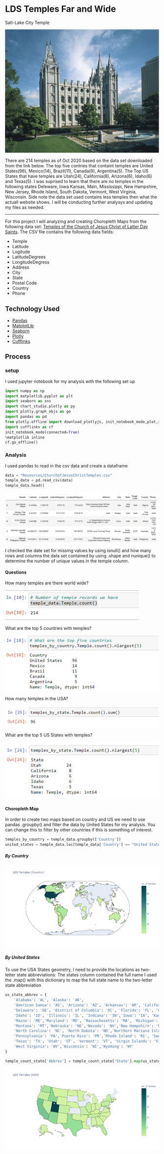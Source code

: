 # LDS Temples Far and Wide 

Salt-Lake City Temple

![Salt lake city temple](images/salt_lake_city_temple.jpeg)

There are 214 temples as of Oct 2020 based on the data set downloaded from the link below. The top five contries that containt temples are United States(96), Mexico(14), Brazil(11), Canada(9), Argentina(5).  The Top US States that have temples are Utah(24), California(8), Arizona(6), Idaho(6) and  Texas(5). I was suprised to learn that there are no temples in the following states Deleware, Iowa Kansas, Main, Mississippi, New Hampshire, New Jersey, Rhode Island, South Dakota, Vermont, West Virginia, Wisconsin. Side note
the data set used contains less temples then what the actuall website shows. I will be conducting further analysys and updating my files as needed. 

---

For this project I will analyzing and creating Choropleth Maps from the following data set: [Temples of the Church of Jesus Christ of Latter Day Saints](https://churchofjesuschristtemples.org/maps/downloads/). The CSV file contains the following data fields:

* Temple
* Latitude
* Logitude
* LatitudeDegrees
* LongitudeDegress
* Address
* City
* State 
* Postal Code
* Country
* Phone

## Technology Used
* [Pandas](https://pandas.pydata.org/)
* [MatplotLib](https://matplotlib.org/)
* [Seaborn](https://seaborn-image.readthedocs.io/en/latest/index.html)
* [Plotly](https://plotly.com/python/choropleth-maps/#base-map-configuration)
* [Cufflinks](https://github.com/santosjorge/cufflinks)

## Process

### setup

I used jupyter notebook for my analysis with the following set up
~~~python
import numpy as np
import matplotlib.pyplot as plt
import seaborn as sns
import chart_studio.plotly as py
import plotly.graph_objs as go
import pandas as pd
from plotly.offline import download_plotlyjs, init_notebook_mode,plot,iplot
import cufflinks as cf
init_notebook_mode(connected=True)
%matplotlib inline
cf.go_offline()
~~~

### Analysis

I used pandas to read in the csv data and create a dataframe

```python
data = "Resources/ChurchofJesusChristTemples.csv"
temple_data = pd.read_csv(data)
temple_data.head()
```

![dataframe](images/dataframe.PNG)

I checked the date set for missing values by using isnull() and  how many rows and columns the data set contained by using .shape and nunique() to determine the number of unique values in the temple column. 

#### Questions
How many temples are there world wide?

![Total Number of Temples](images/NoOfTemples.PNG)

What are the top 5 countries with temples?

![Top 5 Countries](images/Top5Countries.PNG)


How many temples in the USA?

![Total Number of temples in US](images/NoOfTemplesStates.PNG)


What are the top 5 US States with temples?

![Top 5 US States](images/Top5State.PNG)




#### Choropleth Map
In order to create two maps based on country and US we need to use pandas .groupby() and filter the data by United States for my analysis. You can change this to filter by other countries if this is something of interest. 

```python
temples_by_country = temple_data.groupby(['Country'])
united_states = temple_data.loc[temple_data['Country'] == "United States"].reset_index()
```

##### By Country 

![Country Plot](images/countryplot.png)



##### By United States 
To use the USA States geometry, I need to  provide the  locations as two-letter state abbreviations: The states column contained the full name I used the .map() with this dictionary to map the full state name to the two-letter state abbreviation
```python
us_state_abbrev = {
    'Alabama': 'AL', 'Alaska': 'AK',
    'American Samoa': 'AS', 'Arizona': 'AZ', 'Arkansas': 'AR', 'California': 'CA', 'Colorado': 'CO', 'Connecticut': 'CT', 
    'Delaware': 'DE', 'District of Columbia': 'DC', 'Florida': 'FL', 'Georgia': 'GA', 'Guam': 'GU', 'Hawaii': 'HI',
    'Idaho': 'ID', 'Illinois': 'IL', 'Indiana': 'IN','Iowa': 'IA', 'Kansas': 'KS', 'Kentucky': 'KY','Louisiana': 'LA',
    'Maine': 'ME','Maryland': 'MD', 'Massachusetts': 'MA', 'Michigan': 'MI', 'Minnesota': 'MN', 'Mississippi': 'MS','Missouri': 'MO',
    'Montana': 'MT','Nebraska': 'NE','Nevada': 'NV','New Hampshire': 'NH','New Jersey': 'NJ','New Mexico': 'NM','New York': 'NY',
    'North Carolina': 'NC', 'North Dakota': 'ND','Northern Mariana Islands':'MP','Ohio': 'OH', 'Oklahoma': 'OK','Oregon': 'OR',
    'Pennsylvania': 'PA','Puerto Rico': 'PR','Rhode Island': 'RI', 'South Carolina': 'SC','South Dakota': 'SD','Tennessee': 'TN',
    'Texas': 'TX', 'Utah': 'UT', 'Vermont': 'VT', 'Virgin Islands': 'VI','Virginia': 'VA', 'Washington': 'WA',
    'West Virginia': 'WV','Wisconsin': 'WI','Wyoming': 'WY'
}
```
```python
temple_count_state['Abbrev'] = temple_count_state['State'].map(us_state_abbrev)
```

![State Plot](images/stateplot.png)







